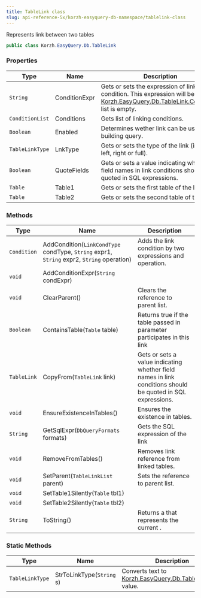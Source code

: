 ```yaml
---
title: TableLink class
slug: api-reference-5x/korzh-easyquery-db-namespace/tablelink-class
---
```



Represents link between two tables
```csharp
public class Korzh.EasyQuery.Db.TableLink

```

### Properties

| Type | Name | Description | 
| --- | --- | --- | 
| `String` | ConditionExpr | Gets or sets the expression of link condition.  This expression will be used if [Korzh.EasyQuery.Db.TableLink.Conditions](/api-reference-5x/korzh-easyquery-db-namespace/tablelink-class) list is empty. | 
| `ConditionList` | Conditions | Gets list of linking conditions. | 
| `Boolean` | Enabled | Determines wether link can be used in building query. | 
| `TableLinkType` | LnkType | Gets or sets the type of the link (inner, left, right or full). | 
| `Boolean` | QuoteFields | Gets or sets a value indicating whether field names in link conditions should be quoted in SQL expressions. | 
| `Table` | Table1 | Gets or sets the first table of the link. | 
| `Table` | Table2 | Gets or sets the second table of the link. | 


### Methods

| Type | Name | Description | 
| --- | --- | --- | 
| `Condition` | AddCondition(`LinkCondType` condType, `String` expr1, `String` expr2, `String` operation) | Adds the link condition by two expressions and operation. | 
| `void` | AddConditionExpr(`String` condExpr) |  | 
| `void` | ClearParent() | Clears the reference to parent list. | 
| `Boolean` | ContainsTable(`Table` table) | Returns true if the table passed in parameter participates in this link | 
| `TableLink` | CopyFrom(`TableLink` link) | Gets or sets a value indicating whether field names in link conditions should be quoted in SQL expressions. | 
| `void` | EnsureExistenceInTables() | Ensures the existence in tables. | 
| `String` | GetSqlExpr(`DbQueryFormats` formats) | Gets the SQL expression of the link | 
| `void` | RemoveFromTables() | Removes link reference from linked tables. | 
| `void` | SetParent(`TableLinkList` parent) | Sets the reference to parent list. | 
| `void` | SetTable1Silently(`Table` tbl1) |  | 
| `void` | SetTable2Silently(`Table` tbl2) |  | 
| `String` | ToString() | Returns a <see cref="T:System.String"></see> that represents the current <see cref="T:System.Object"></see>. | 


### Static Methods

| Type | Name | Description | 
| --- | --- | --- | 
| `TableLinkType` | StrToLinkType(`String` s) | Converts text to [Korzh.EasyQuery.Db.TableLinkType](/api-reference-5x/korzh-easyquery-db-namespace/tablelinktype-enum) value. |